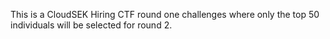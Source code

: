 This is a CloudSEK Hiring CTF round one challenges where only the top 50 individuals will be selected for round 2.
